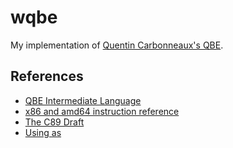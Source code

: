 # wqbe

My implementation of [Quentin Carbonneaux's QBE](https://c9x.me/compile/).

## References

- [QBE Intermediate Language](https://c9x.me/compile/doc/il.html)
- [x86 and amd64 instruction reference](https://www.felixcloutier.com/x86/)
- [The C89 Draft](http://port70.net/%7Ensz/c/c89/c89-draft.html)
- [Using as](https://sourceware.org/binutils/docs/as/)
